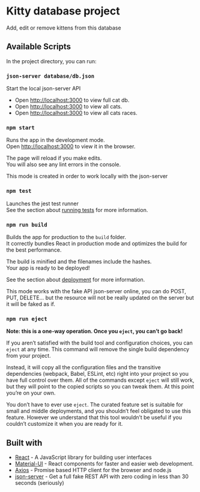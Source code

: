 # Kitty database project

Add, edit or remove kittens from this database

## Available Scripts

In the project directory, you can run:

### `json-server database/db.json`

Start the local json-server API

* Open [http://localhost:3000](http://localhost:3000/db) to view full cat db.
* Open [http://localhost:3000](http://localhost:3000/cats) to view all cats.
* Open [http://localhost:3000](http://localhost:3000/races) to view all cats races.

### `npm start`

Runs the app in the development mode.<br />
Open [http://localhost:3000](http://localhost:8000) to view it in the browser.

The page will reload if you make edits.<br />
You will also see any lint errors in the console.

This mode is created in order to work locally with the json-server

### `npm test`

Launches the jest test runner <br />
See the section about [running tests](https://jestjs.io/docs/en/getting-started.html) for more information.

### `npm run build`

Builds the app for production to the `build` folder.<br />
It correctly bundles React in production mode and optimizes the build for the best performance.

The build is minified and the filenames include the hashes.<br />
Your app is ready to be deployed!

See the section about [deployment](https://facebook.github.io/create-react-app/docs/deployment) for more information.

This mode works with the fake API json-server online, you can do POST, PUT, DELETE... but the resource will not be really updated on the server but it will be faked as if.

### `npm run eject`

**Note: this is a one-way operation. Once you `eject`, you can’t go back!**

If you aren’t satisfied with the build tool and configuration choices, you can `eject` at any time. This command will remove the single build dependency from your project.

Instead, it will copy all the configuration files and the transitive dependencies (webpack, Babel, ESLint, etc) right into your project so you have full control over them. All of the commands except `eject` will still work, but they will point to the copied scripts so you can tweak them. At this point you’re on your own.

You don’t have to ever use `eject`. The curated feature set is suitable for small and middle deployments, and you shouldn’t feel obligated to use this feature. However we understand that this tool wouldn’t be useful if you couldn’t customize it when you are ready for it.

## Built with

* [React](reactjs.org) - A JavaScript library for building user interfaces
* [Material-UI](https://material-ui.com/) - React components for faster and easier web development.
* [Axios](https://github.com/axios/axios) - Promise based HTTP client for the browser and node.js
* [json-server](https://github.com/typicode/json-server) - Get a full fake REST API with zero coding in less than 30 seconds (seriously)
